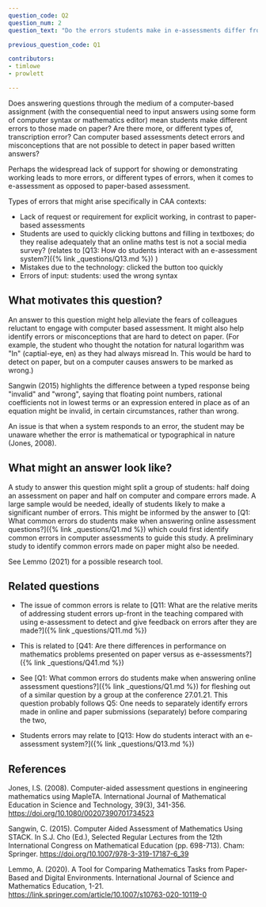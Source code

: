 ```yaml
---
question_code: Q2
question_num: 2
question_text: "Do the errors students make in e-assessments differ from those they make in paper-based assessments?" 

previous_question_code: Q1

contributors: 
- timlowe
- prowlett

---
```


Does answering questions through the medium of a computer-based assignment (with the consequential need to input answers using some form of computer syntax or mathematics editor) mean students make different errors to those made on paper? Are there more, or different types of, transcription error? Can computer based assessments detect errors and misconceptions that are not possible to detect in paper based written answers?

Perhaps the widespread lack of support for showing or demonstrating working leads to more errors, or different types of errors, when it comes to e-assessment as opposed to paper-based assessment.

Types of errors that might arise specifically in CAA contexts:
- Lack of request or requirement for explicit working, in contrast to paper-based assessments
- Students are used to quickly clicking buttons and filling in textboxes; do they realise adequately that an online maths test is not a social media survey? (relates to [Q13: How do students interact with an e-assessment system?]({% link _questions/Q13.md %}) )
- Mistakes due to the technology: clicked the button too quickly
- Errors of input: students: used the wrong syntax



## What motivates this question?

An answer to this question might help alleviate the fears of colleagues reluctant to engage with computer based assessment. It might also help identify errors or misconceptions that are hard to detect on paper. (For example, the student who thought the notation for natural logarithm was "In" (captial-eye, en) as they had always misread ln. This would be hard to detect on paper, but on a computer causes answers to be marked as wrong.)

Sangwin (2015) highlights the difference between a typed response being "invalid" and "wrong", saying that floating point numbers, rational coefficients not in lowest terms or an expression entered in place as of an equation might be invalid, in certain circumstances, rather than wrong.

An issue is that when a system responds to an error, the student may be unaware whether the error is mathematical or typographical in nature (Jones, 2008).

## What might an answer look like?

A study to answer this question might split a group of students: half doing an assessment on paper and half on computer and compare errors made. A large sample would be needed, ideally of students likely to make a significant number of errors. This might be informed by the answer to [Q1: What common errors do students make when answering online assessment questions?]({% link _questions/Q1.md %}) which could first identify common errors in computer assessments to guide this study. A preliminary study to identify common errors made on paper might also be needed.

See Lemmo (2021) for a possible research tool.

## Related questions

* The issue of common errors is relate to [Q11: What are the relative merits of addressing student errors up-front in the teaching compared with using e-assessment to detect and give feedback on errors after they are made?]({% link _questions/Q11.md %})

* This is related to [Q41: Are there differences in performance on mathematics problems presented on paper versus as e-assessments?]({% link _questions/Q41.md %})

* See [Q1: What common errors do students make when answering online assessment questions?]({% link _questions/Q1.md %}) for fleshing out of a similar question by a group at the conference 27.01.21. This question probably follows Q5: One needs to separately identify errors made in online and paper submissions (separately) before comparing the two,

* Students errors may relate to [Q13: How do students interact with an e-assessment system?]({% link _questions/Q13.md %})

## References

<div class="reference_list" markdown="1">

Jones, I.S. (2008). Computer-aided assessment questions in engineering mathematics using MapleTA. International Journal of Mathematical Education in Science and 
Technology, 39(3), 341-356. <https://doi.org/10.1080/00207390701734523>

Sangwin, C. (2015). Computer Aided Assessment of Mathematics Using STACK. In S.J. Cho (Ed.), Selected Regular Lectures from the 12th International Congress on Mathematical Education (pp. 698-713). Cham: Springer. <https://doi.org/10.1007/978-3-319-17187-6_39>

Lemmo, A. (2020). A Tool for Comparing Mathematics Tasks from Paper-Based and Digital Environments. International Journal of Science and Mathematics Education, 1-21. <https://link.springer.com/article/10.1007/s10763-020-10119-0>

</div>
